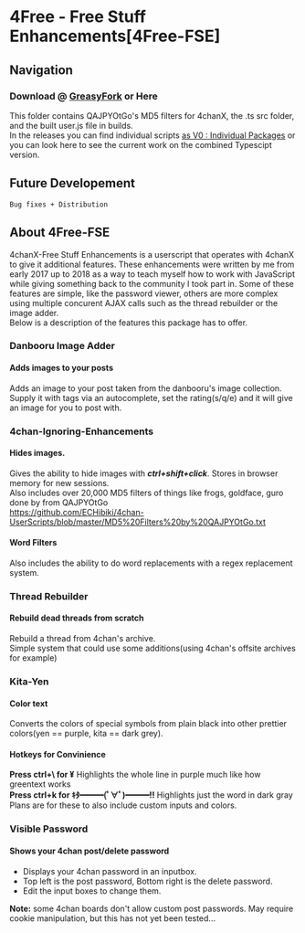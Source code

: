 # 4Free - Free Stuff Enhancements[4Free-FSE]
## Navigation
### Download @ <a href="https://greasyfork.org/en/scripts/39561-4free-fse">GreasyFork</a> or Here
This folder contains QAJPYOtGo's MD5 filters for 4chanX, the .ts src folder, and the built user.js file in builds.<br/>
In the releases you can find individual scripts <a href="https://github.com/ECHibiki/4Free-FSE/releases/tag/V0.0.1">as V0 : Individual Packages</a> or you can look here to see the current work on the combined Typescipt version.
## Future Developement
	Bug fixes + Distribution
## About 4Free-FSE
4chanX-Free Stuff Enhancements is a userscript that operates with 4chanX to give it additional features. These enhancements were written by me from early 2017 up to 2018 as a way to teach myself how to work with JavaScript while giving something back to the community I took part in.
Some of these features are simple, like the password viewer, others are more complex using multiple concurent AJAX calls such as the thread rebuilder or the image adder. <br/>
Below is a description of the features this package has to offer.

### Danbooru Image Adder
#### Adds images to your posts
Adds an image to your post taken from the danbooru's image collection.<br/>
Supply it with tags via an autocomplete, set the rating(s/q/e) and it will give an image for you to post with. 

### 4chan-Ignoring-Enhancements
#### Hides images.
Gives the ability to hide images with ___ctrl+shift+click___. Stores in browser memory for new sessions.<br/>
Also includes over 20,000 MD5 filters of things like frogs, goldface, guro done by from QAJPYOtGo<br/>
https://github.com/ECHibiki/4chan-UserScripts/blob/master/MD5%20Filters%20by%20QAJPYOtGo.txt
#### Word Filters
Also includes the ability to do word replacements with a regex replacement system.<br>

### Thread Rebuilder
#### Rebuild dead threads from scratch
Rebuild a thread from 4chan's archive.<br/>
Simple system that could use some additions(using 4chan's offsite archives for example)

### Kita-Yen
#### Color text
Converts the colors of special symbols from plain black into other prettier colors(yen == purple, kita == dark grey).<br/>
#### Hotkeys for Convinience
<strong>Press ctrl+\ for ¥</strong>
Highlights the whole line in purple much like how greentext works<br/>
<strong>Press ctrl+k for ｷﾀ━━━(ﾟ∀ﾟ)━━━!!</strong>
Highlights just the word in dark gray<br/>
Plans are for these to also include custom inputs and colors.

### Visible Password
#### Shows your 4chan post/delete password
* Displays your 4chan password in an inputbox.
* Top left is the post password, Bottom right is the delete password.
* Edit the input boxes to change them.

__Note:__ some 4chan boards don't allow custom post passwords. May require cookie manipulation, but this has not yet been tested...
